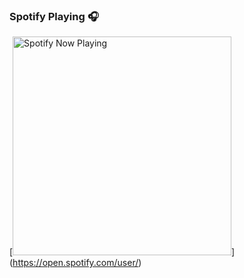 
### Spotify Playing 🎧

[<img src="https://spotify-johnpapakostas.vercel.app/potify-playing" alt="Spotify Now Playing" width="350" />](https://open.spotify.com/user/<YOUR SPOTIFY USER ID>)
